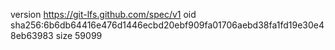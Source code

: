 version https://git-lfs.github.com/spec/v1
oid sha256:6b6db64416e476d1446ecbd20ebf909fa01706aebd38fa1fd19e30e48eb63983
size 59099
